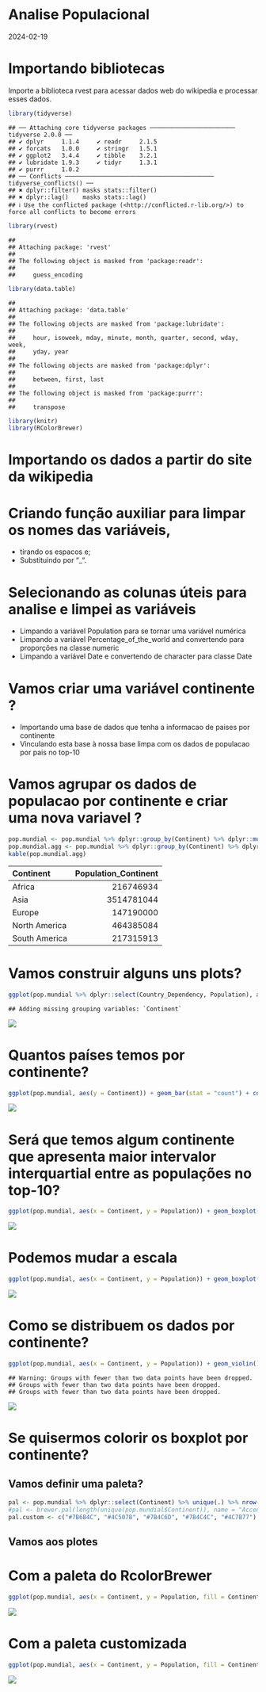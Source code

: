 Analise Populacional
================
2024-02-19

# Importando bibliotecas

Importe a biblioteca rvest para acessar dados web do wikipedia e
processar esses dados.

``` r
library(tidyverse)
```

    ## ── Attaching core tidyverse packages ──────────────────────── tidyverse 2.0.0 ──
    ## ✔ dplyr     1.1.4     ✔ readr     2.1.5
    ## ✔ forcats   1.0.0     ✔ stringr   1.5.1
    ## ✔ ggplot2   3.4.4     ✔ tibble    3.2.1
    ## ✔ lubridate 1.9.3     ✔ tidyr     1.3.1
    ## ✔ purrr     1.0.2     
    ## ── Conflicts ────────────────────────────────────────── tidyverse_conflicts() ──
    ## ✖ dplyr::filter() masks stats::filter()
    ## ✖ dplyr::lag()    masks stats::lag()
    ## ℹ Use the conflicted package (<http://conflicted.r-lib.org/>) to force all conflicts to become errors

``` r
library(rvest)
```

    ## 
    ## Attaching package: 'rvest'
    ## 
    ## The following object is masked from 'package:readr':
    ## 
    ##     guess_encoding

``` r
library(data.table)
```

    ## 
    ## Attaching package: 'data.table'
    ## 
    ## The following objects are masked from 'package:lubridate':
    ## 
    ##     hour, isoweek, mday, minute, month, quarter, second, wday, week,
    ##     yday, year
    ## 
    ## The following objects are masked from 'package:dplyr':
    ## 
    ##     between, first, last
    ## 
    ## The following object is masked from 'package:purrr':
    ## 
    ##     transpose

``` r
library(knitr)
library(RColorBrewer)
```

# Importando os dados a partir do site da wikipedia

# Criando função auxiliar para limpar os nomes das variáveis,

- tirando os espacos e;
- Substituindo por “\_“.

# Selecionando as colunas úteis para analise e limpei as variáveis

- Limpando a variável Population para se tornar uma variável numérica
- Limpando a variável Percentage_of_the_world and convertendo para
  proporções na classe numeric
- Limpando a variável Date e convertendo de character para classe Date

# Vamos criar uma variável continente ?

- Importando uma base de dados que tenha a informacao de paises por
  continente
- Vinculando esta base à nossa base limpa com os dados de populacao por
  pais no top-10

# Vamos agrupar os dados de populacao por continente e criar uma nova variavel ?

``` r
pop.mundial <- pop.mundial %>% dplyr::group_by(Continent) %>% dplyr::mutate(Population_Continent = sum(Population))
pop.mundial.agg <- pop.mundial %>% dplyr::group_by(Continent) %>% dplyr::summarise(Population_Continent = sum(Population))
kable(pop.mundial.agg)
```

| Continent     | Population_Continent |
|:--------------|---------------------:|
| Africa        |            216746934 |
| Asia          |           3514781044 |
| Europe        |            147190000 |
| North America |            464385084 |
| South America |            217315913 |

# Vamos construir alguns uns plots?

``` r
ggplot(pop.mundial %>% dplyr::select(Country_Dependency, Population), aes(x = Country_Dependency, y = Population)) + geom_bar(stat = "identity")
```

    ## Adding missing grouping variables: `Continent`

![](analise_files/figure-gfm/plotandodadospopulacionais-1.png)<!-- -->

# Quantos países temos por continente?

``` r
ggplot(pop.mundial, aes(y = Continent)) + geom_bar(stat = "count") + coord_flip()
```

![](analise_files/figure-gfm/plotando%20a%20quantidade%20de%20paises%20no%20top10%20por%20continente-1.png)<!-- -->

# Será que temos algum continente que apresenta maior intervalor interquartial entre as populações no top-10?

``` r
ggplot(pop.mundial, aes(x = Continent, y = Population)) + geom_boxplot()
```

![](analise_files/figure-gfm/plotando%20a%20populacao%20por%20continente%20em%20boxplot-1.png)<!-- -->

# Podemos mudar a escala

``` r
ggplot(pop.mundial, aes(x = Continent, y = Population)) + geom_boxplot() + scale_y_continuous(trans='log10')
```

![](analise_files/figure-gfm/plotando%20a%20populacao%20por%20continente%20em%20boxplot%20com%20ajuste%20de%20escala-1.png)<!-- -->

# Como se distribuem os dados por continente?

``` r
ggplot(pop.mundial, aes(x = Continent, y = Population)) + geom_violin()
```

    ## Warning: Groups with fewer than two data points have been dropped.
    ## Groups with fewer than two data points have been dropped.
    ## Groups with fewer than two data points have been dropped.

![](analise_files/figure-gfm/plotando%20a%20populacao%20por%20continente%20em%20violino%20com%20ajuste%20de%20escala-1.png)<!-- -->

# Se quisermos colorir os boxplot por continente?

## Vamos definir uma paleta?

``` r
pal <- pop.mundial %>% dplyr::select(Continent) %>% unique(.) %>% nrow(.) %>% brewer.pal(., name = "Accent")
#pal <- brewer.pal(length(unique(pop.mundial$Continent)), name = "Accent")
pal.custom <- c("#7B6B4C", "#4C507B", "#7B4C6D", "#7B4C4C", "#4C7B77")
```

## Vamos aos plotes

# Com a paleta do RcolorBrewer

``` r
ggplot(pop.mundial, aes(x = Continent, y = Population, fill = Continent)) + geom_boxplot() + scale_fill_manual(values = pal)
```

![](analise_files/figure-gfm/plotando%20a%20populacao%20por%20continente%20em%20boxplot%20com%20cores%20diferentes-1.png)<!-- -->

# Com a paleta customizada

``` r
ggplot(pop.mundial, aes(x = Continent, y = Population, fill = Continent)) + geom_boxplot() + scale_fill_manual(values = pal.custom)
```

![](analise_files/figure-gfm/plotando%20a%20populacao%20por%20continente%20em%20boxplot%20com%20cores%20diferentes%20e%20paleta%20customizada-1.png)<!-- -->
